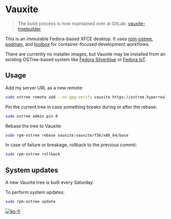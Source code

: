 # Vauxite

> The build process is now maintained over at GitLab: [vauxite-treebuilder](https://gitlab.com/hyperreal64/vauxite-treebuilder)

This is an immutable Fedora-based XFCE desktop. It uses [rpm-ostree](https://coreos.github.io/rpm-ostree/), [podman](https://podman.io/), and [toolbox](https://containertoolbx.org/) for container-focused development workflows.

There are currently no installer images, but Vauxite may be installed from an existing OSTree-based system like [Fedora Silverblue](https://silverblue.fedoraproject.org/) or [Fedora IoT](https://getfedora.org/en/iot/).

## Usage

Add my server URL as a new remote:

```bash
sudo ostree remote add --no-gpg-verify vauxite https://ostree.hyperreal.coffee
```

Pin the current tree in case something breaks during or after the rebase:

```bash
sudo ostree admin pin 0
```

Rebase the tree to Vauxite:

```bash
sudo rpm-ostree rebase vauxite:vauxite/f36/x86_64/base

```

In case of failure or breakage, rollback to the previous commit:

```bash
sudo rpm-ostree rollback
```

## System updates

A new Vauxite tree is built every Saturday.

To perform system updates:

```bash
sudo rpm-ostree update
```

[![ko-fi](https://ko-fi.com/img/githubbutton_sm.svg)](https://ko-fi.com/N4N2CT2JG)
